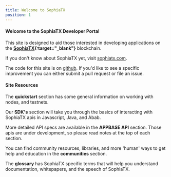 ```yaml
---
title: Welcome to SophiaTX
position: 1
---
```


#### Welcome to the SophiaTX Developer Portal

This site is designed to aid those interested in developing applications on the  **[SophiaTX](https://www.sophiatx.com/){:target="_blank"}** blockchain. 

If you don't know about SophiaTX yet, visit [sophiatx.com](https://www.sophiatx.com/).

The code for this site is on [github](https://github.com/SophiaTX/SophiaTX.github.io). If you'd like to see a specific improvement 
you can either submit a pull request or file an issue.
<br>




#### Site Resources

The **quickstart** section has some general information on working with nodes, and testnets.

Our **SDK's** section will take you through the basics of interacting with SophiaTX apis in Javascript, Java, and Abab.

More detailed API specs are available in the **APPBASE API** section. Those apis are under development, so please read 
notes at the top of each section.

You can find community resources, libraries, and more 'human' ways to get help and education in the **communities** section. 

The **glossary** has SophiaTX specific terms that will help you understand documentation, whitepapers, and the speech of SophiaTX.


